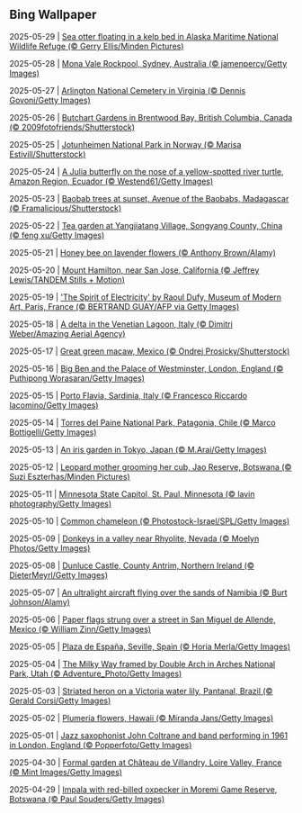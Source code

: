 ## Bing Wallpaper
2025-05-29 | [Sea otter floating in a kelp bed in Alaska Maritime National Wildlife Refuge (© Gerry Ellis/Minden Pictures)](./wallpaper/2025-05-29.jpg) 

2025-05-28 | [Mona Vale Rockpool, Sydney, Australia (© jamenpercy/Getty Images)](./wallpaper/2025-05-28.jpg) 

2025-05-27 | [Arlington National Cemetery in Virginia (© Dennis Govoni/Getty Images)](./wallpaper/2025-05-27.jpg) 

2025-05-26 | [Butchart Gardens in Brentwood Bay, British Columbia, Canada (© 2009fotofriends/Shutterstock)](./wallpaper/2025-05-26.jpg) 

2025-05-25 | [Jotunheimen National Park in Norway (© Marisa Estivill/Shutterstock)](./wallpaper/2025-05-25.jpg) 

2025-05-24 | [A Julia butterfly on the nose of a yellow-spotted river turtle, Amazon Region, Ecuador (© Westend61/Getty Images)](./wallpaper/2025-05-24.jpg) 

2025-05-23 | [Baobab trees at sunset, Avenue of the Baobabs, Madagascar (© Framalicious/Shutterstock)](./wallpaper/2025-05-23.jpg) 

2025-05-22 | [Tea garden at Yangjiatang Village, Songyang County, China (© feng xu/Getty Images)](./wallpaper/2025-05-22.jpg) 

2025-05-21 | [Honey bee on lavender flowers (© Anthony Brown/Alamy)](./wallpaper/2025-05-21.jpg) 

2025-05-20 | [Mount Hamilton, near San Jose, California (© Jeffrey Lewis/TANDEM Stills + Motion)](./wallpaper/2025-05-20.jpg) 

2025-05-19 | ['The Spirit of Electricity' by Raoul Dufy, Museum of Modern Art, Paris, France (© BERTRAND GUAY/AFP via Getty Images)](./wallpaper/2025-05-19.jpg) 

2025-05-18 | [A delta in the Venetian Lagoon, Italy (© Dimitri Weber/Amazing Aerial Agency)](./wallpaper/2025-05-18.jpg) 

2025-05-17 | [Great green macaw, Mexico (© Ondrej Prosicky/Shutterstock)](./wallpaper/2025-05-17.jpg) 

2025-05-16 | [Big Ben and the Palace of Westminster, London, England (© Puthipong Worasaran/Getty Images)](./wallpaper/2025-05-16.jpg) 

2025-05-15 | [Porto Flavia, Sardinia, Italy (© Francesco Riccardo Iacomino/Getty Images)](./wallpaper/2025-05-15.jpg) 

2025-05-14 | [Torres del Paine National Park, Patagonia, Chile (© Marco Bottigelli/Getty Images)](./wallpaper/2025-05-14.jpg) 

2025-05-13 | [An iris garden in Tokyo, Japan (© M.Arai/Getty Images)](./wallpaper/2025-05-13.jpg) 

2025-05-12 | [Leopard mother grooming her cub, Jao Reserve, Botswana (© Suzi Eszterhas/Minden Pictures)](./wallpaper/2025-05-12.jpg) 

2025-05-11 | [Minnesota State Capitol, St. Paul, Minnesota (© lavin photography/Getty Images)](./wallpaper/2025-05-11.jpg) 

2025-05-10 | [Common chameleon (© Photostock-Israel/SPL/Getty Images)](./wallpaper/2025-05-10.jpg) 

2025-05-09 | [Donkeys in a valley near Rhyolite, Nevada (© Moelyn Photos/Getty Images)](./wallpaper/2025-05-09.jpg) 

2025-05-08 | [Dunluce Castle, County Antrim, Northern Ireland (© DieterMeyrl/Getty Images)](./wallpaper/2025-05-08.jpg) 

2025-05-07 | [An ultralight aircraft flying over the sands of Namibia (© Burt Johnson/Alamy)](./wallpaper/2025-05-07.jpg) 

2025-05-06 | [Paper flags strung over a street in San Miguel de Allende, Mexico (© William Zinn/Getty Images)](./wallpaper/2025-05-06.jpg) 

2025-05-05 | [Plaza de España, Seville, Spain (© Horia Merla/Getty Images)](./wallpaper/2025-05-05.jpg) 

2025-05-04 | [The Milky Way framed by Double Arch in Arches National Park, Utah (© Adventure_Photo/Getty Images)](./wallpaper/2025-05-04.jpg) 

2025-05-03 | [Striated heron on a Victoria water lily, Pantanal, Brazil (© Gerald Corsi/Getty Images)](./wallpaper/2025-05-03.jpg) 

2025-05-02 | [Plumeria flowers, Hawaii (© Miranda Jans/Getty Images)](./wallpaper/2025-05-02.jpg) 

2025-05-01 | [Jazz saxophonist John Coltrane and band performing in 1961 in London, England (© Popperfoto/Getty Images)](./wallpaper/2025-05-01.jpg) 

2025-04-30 | [Formal garden at Château de Villandry, Loire Valley, France (© Mint Images/Getty Images)](./wallpaper/2025-04-30.jpg) 

2025-04-29 | [Impala with red-billed oxpecker in Moremi Game Reserve, Botswana (© Paul Souders/Getty Images)](./wallpaper/2025-04-29.jpg) 

